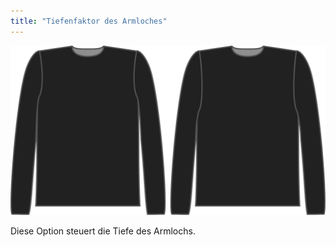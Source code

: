 ```yaml
---
title: "Tiefenfaktor des Armloches"
---
```


![Der Rüstungstiefenfaktor auf Brian](./armholedepthfactor.svg)

Diese Option steuert die Tiefe des Armlochs.




